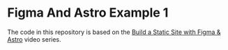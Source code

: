 # Figma And Astro Example 1

The code in this repository is based on the
[Build a Static Site with Figma & Astro](https://youtu.be/DLTVZFzjPDs)
video series.
